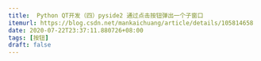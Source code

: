 ```yaml
---
title:  Python QT开发（四）pyside2 通过点击按钮弹出一个子窗口
itemurl: https://blog.csdn.net/mankaichuang/article/details/105814658
date: 2020-07-22T23:37:11.880726+08:00
tags: [按钮]
draft: false
---
```

